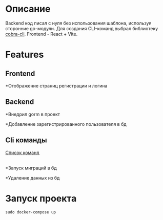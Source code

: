 <h1>Описание</h1>
Backend код писал с нуля без использования шаблона, используя сторонние go-модули. Для создания CLI-команд выбрал библиотеку <a href="https://github.com/spf13/cobra">cobra-cli</a>. Frontend - React + Vite.

<h1>Features</h1>
<h2>Frontend</h2>
<p>*Отображение страниц регистрации и логина</p>
<h2>Backend</h2>
<p>*Внедрил gorm в проект</p>
<p>*Добавление зарегистрированного пользователя в бд</p>
<h2>Cli команды</h2>
<a href="https://github.com/Alekssmv/GoChat/tree/main/src/Cli">Список команд</a>
<br></br>
<p>*Запуск миграций в бд</p>
<p>*Удаление данных из бд</p>
<h1>Запуск проекта</h1>
<div id="code-container" style="position: relative;">
  <pre><code id="code-snippet">sudo docker-compose up</code></pre>
</div>
